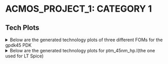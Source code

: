 # ACMOS_PROJECT_1: CATEGORY 1

## Tech Plots
<details>
  <summary>Below are the generated technology plots of three different FOMs for the gpdk45 PDK</summary>


## NMOS:

Vd=0.4
w=1u

### nid_w vs ngm_id
![Screenshot 2024-11-27 141139](https://github.com/user-attachments/assets/3d832cdd-dccf-406f-afc9-8afbf70856db)

### ngm_ro vs ngm_id
![Screenshot 2024-11-27 140946](https://github.com/user-attachments/assets/415fe7c4-25be-4b11-add5-ed4fc0da1586)

### nft vs ngm_id
![Screenshot 2024-11-27 141532](https://github.com/user-attachments/assets/5945eb2e-1325-4464-bece-292c7356b72b)

## P_MOS

Vd=0.4
w=1u

### pid_w vs pgm_id
![Uploading Screenshot 2024-11-27 142156.png…]()

### pgm_ro vs pgm_id
![Screenshot 2024-11-27 142015](https://github.com/user-attachments/assets/21a8f188-6e6a-4e8e-a3f2-2e6d15d7f02d)

### pft vs pgm_id
![Screenshot 2024-11-27 141910](https://github.com/user-attachments/assets/57829766-d2c0-4a0d-bc87-76145995212e)

</details>

<details>
  <summary>Below are the generated technology plots for ptm_45nm_hp.l(the one used for LT Spice)</summary>

## NMOS:

Vd=0.4
w=5000u

### nid_w vs ngm_id
![N_IdW](https://github.com/user-attachments/assets/6f420f32-1bdf-4ea3-8624-635caeab3e99)


### ngm_ro vs ngm_id
![N_gmro](https://github.com/user-attachments/assets/cae02ac6-fcd1-40f9-b648-ad1d33d5f369)


### nft vs ngm_id
![N_ft](https://github.com/user-attachments/assets/83f3dbda-6c55-438e-914c-97e3ab1740fc)


## P_MOS

Vd=0.4
w=5000u

### pid_w vs pgm_id

![P_IdW](https://github.com/user-attachments/assets/971ed351-186b-44e4-86f1-df8c3ef2e51f)

### pgm_ro vs pgm_id

![P_gmro](https://github.com/user-attachments/assets/20fc0326-dbb5-48ea-b968-4ba978fd0719)


### pft vs pgm_id

![P_ft](https://github.com/user-attachments/assets/017d6795-be90-4975-9064-64d30a3828fc)





  
</details>
